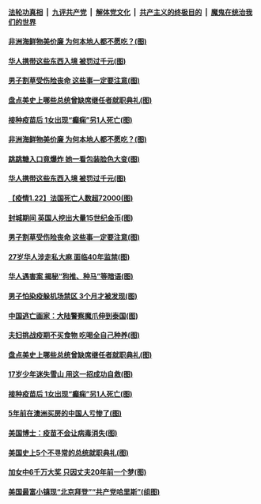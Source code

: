 

####  [法轮功真相](../../../../basic/blob/master/README.md?t=01240031) &nbsp;|&nbsp; [九评共产党](../../../../9ping.md/blob/master/README.md?t=01240031) &nbsp;|&nbsp; [解体党文化](../../../../jtdwh.md/blob/master/README.md?t=01240031)  &nbsp;|&nbsp; [共产主义的终极目的](../../../../gczydzjmd.md/blob/master/README.md?t=01240031) &nbsp;|&nbsp; [魔鬼在统治我们的世界](../../../../mgztzwmdsj.md/blob/master/README.md?t=01240031) 

#### [非洲海鲜物美价廉 为何本地人都不愿吃？(图)](../pages/p3/959155.md?t=01240031) 

#### [华人携带这些东西入境 被罚过千元(图)](../pages/p3/959904.md?t=01240031) 

#### [男子割草受伤险丧命 这些事一定要注意(图)](../pages/p3/960008.md?t=01240031) 


#### [盘点美史上哪些总统曾缺席继任者就职典礼(图)](../pages/p3/959896.md?t=01240031) 

#### [接种疫苗后 1女出现“癫痫”另1人死亡(图)](../pages/p3/959882.md?t=01240031) 

#### [非洲海鲜物美价廉 为何本地人都不愿吃？(图)](../pages/p3/959155.md?t=01240031) 

#### [跳跳糖入口竟爆炸 她一看包装脸色大变(图)](../pages/p3/960052.md?t=01240031) 

#### [华人携带这些东西入境 被罚过千元(图)](../pages/p3/959904.md?t=01240031) 

#### [【疫情1.22】法国死亡人数超72000(图)](../pages/p3/958875.md?t=01240031) 

#### [封城期间 英国人挖出大量15世纪金币(图)](../pages/p3/960003.md?t=01240031) 

#### [男子割草受伤险丧命 这些事一定要注意(图)](../pages/p3/960008.md?t=01240031) 

#### [27岁华人涉走私大麻 面临40年监禁(图)](../pages/p3/960002.md?t=01240031) 

#### [华人遇害案 揭秘“狗推、种马”等暗语(图)](../pages/p3/959992.md?t=01240031) 

#### [男子怕染疫躲机场禁区 3个月才被发现(图)](../pages/p3/959956.md?t=01240031) 

#### [中国逃亡画家：大陆警察魔爪伸到泰国(图)](../pages/p3/959868.md?t=01240031) 


#### [夫妇挑战疫期不买食物 吃喝全自己种养(图)](../pages/p3/959910.md?t=01240031) 

#### [盘点美史上哪些总统曾缺席继任者就职典礼(图)](../pages/p3/959896.md?t=01240031) 

#### [17岁少年迷失雪山 用这一招成功自救(图)](../pages/p3/959897.md?t=01240031) 

#### [接种疫苗后 1女出现“癫痫”另1人死亡(图)](../pages/p3/959882.md?t=01240031) 

#### [5年前在澳洲买房的中国人亏惨了(图)](../pages/p3/959874.md?t=01240031) 

#### [美国博士：疫苗不会让病毒消失(图)](../pages/p3/959867.md?t=01240031) 

#### [美国史上5个不寻常的总统就职典礼(图)](../pages/p3/959797.md?t=01240031) 

#### [加女中6千万大奖 只因丈夫20年前一个梦(图)](../pages/p3/959795.md?t=01240031) 

#### [美国最富小镇现“北京拜登”“共产党哈里斯”(组图)](../pages/p3/959793.md?t=01240031) 

